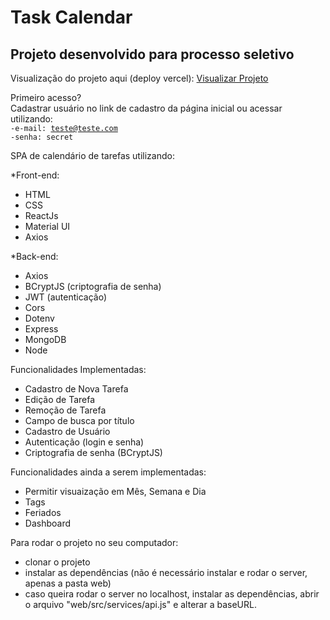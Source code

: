 <h1>Task Calendar</h1> <h2>Projeto desenvolvido para processo seletivo</h2>

Visualização do projeto aqui (deploy vercel): <a href="https://task-calendar-one.vercel.app/">Visualizar Projeto</a><br>

Primeiro acesso?<br>
Cadastrar usuário no link de cadastro da página inicial ou acessar utilizando:<br>
<code>-e-mail: teste@teste.com</code><br>
<code>-senha: secret </code>


SPA de calendário de tarefas utilizando:

*Front-end:
  - HTML
  - CSS
  - ReactJs
  - Material UI
  - Axios

*Back-end:
  - Axios
  - BCryptJS (criptografia de senha)
  - JWT (autenticação)
  - Cors
  - Dotenv
  - Express
  - MongoDB
  - Node


Funcionalidades Implementadas:

  - Cadastro de Nova Tarefa
  - Edição de Tarefa
  - Remoção de Tarefa
  - Campo de busca por título
  - Cadastro de Usuário
  - Autenticação (login e senha)
  - Criptografia de senha (BCryptJS)

Funcionalidades ainda a serem implementadas:

  - Permitir visuaização em Mês, Semana e Dia
  - Tags
  - Feriados
  - Dashboard
  
Para rodar o projeto no seu computador:
  - clonar o projeto
  - instalar as dependências (não é necessário instalar e rodar o server, apenas a pasta web)
  - caso queira rodar o server no localhost, instalar as dependências, abrir o arquivo "web/src/services/api.js" e alterar a baseURL.
  
